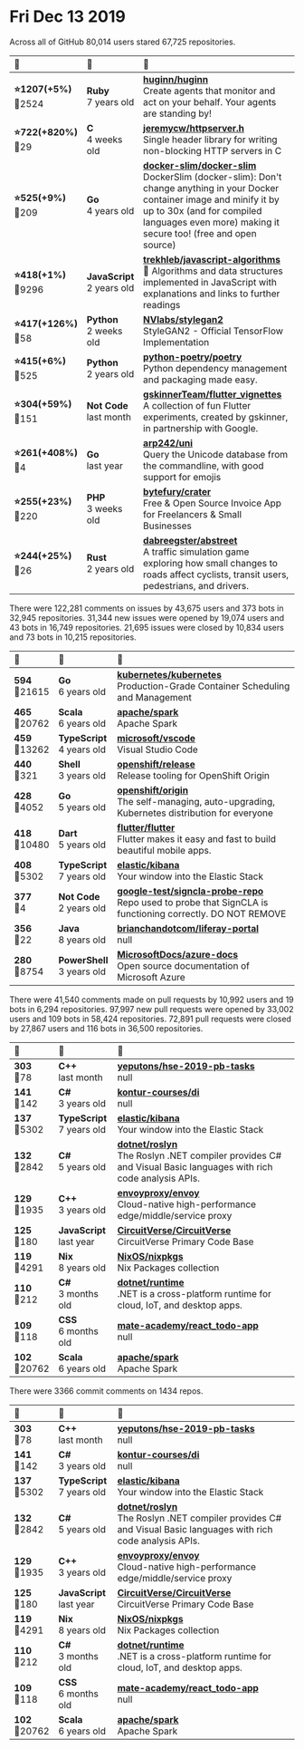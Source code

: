 # Fri Dec 13 2019

Across all of GitHub 80,014 users stared 
67,725 repositories. 

| :page_with_curl: | :calendar: | :page_with_curl: |
| :--- | :--- | :--- |
| **:star:1207(+5%)**<br>:twisted_rightwards_arrows:2524 | **Ruby**<br>7 years old | **[huginn/huginn](https://github.com/huginn/huginn)**<br>Create agents that monitor and act on your behalf.  Your agents are standing by! |
| **:star:722(+820%)**<br>:twisted_rightwards_arrows:29 | **C**<br>4 weeks old | **[jeremycw/httpserver.h](https://github.com/jeremycw/httpserver.h)**<br>Single header library for writing non-blocking HTTP servers in C |
| **:star:525(+9%)**<br>:twisted_rightwards_arrows:209 | **Go**<br>4 years old | **[docker-slim/docker-slim](https://github.com/docker-slim/docker-slim)**<br>DockerSlim (docker-slim): Don't change anything in your Docker container image and minify it by up to 30x (and for compiled languages even more) making it secure too! (free and open source) |
| **:star:418(+1%)**<br>:twisted_rightwards_arrows:9296 | **JavaScript**<br>2 years old | **[trekhleb/javascript-algorithms](https://github.com/trekhleb/javascript-algorithms)**<br>📝 Algorithms and data structures implemented in JavaScript with explanations and links to further readings |
| **:star:417(+126%)**<br>:twisted_rightwards_arrows:58 | **Python**<br>2 weeks old | **[NVlabs/stylegan2](https://github.com/NVlabs/stylegan2)**<br>StyleGAN2 - Official TensorFlow Implementation |
| **:star:415(+6%)**<br>:twisted_rightwards_arrows:525 | **Python**<br>2 years old | **[python-poetry/poetry](https://github.com/python-poetry/poetry)**<br>Python dependency management and packaging made easy. |
| **:star:304(+59%)**<br>:twisted_rightwards_arrows:151 | **Not Code**<br>last month | **[gskinnerTeam/flutter_vignettes](https://github.com/gskinnerTeam/flutter_vignettes)**<br>A collection of fun Flutter experiments, created by gskinner, in partnership with Google. |
| **:star:261(+408%)**<br>:twisted_rightwards_arrows:4 | **Go**<br>last year | **[arp242/uni](https://github.com/arp242/uni)**<br>Query the Unicode database from the commandline, with good support for emojis |
| **:star:255(+23%)**<br>:twisted_rightwards_arrows:220 | **PHP**<br>3 weeks old | **[bytefury/crater](https://github.com/bytefury/crater)**<br>Free & Open Source Invoice App for Freelancers & Small Businesses |
| **:star:244(+25%)**<br>:twisted_rightwards_arrows:26 | **Rust**<br>2 years old | **[dabreegster/abstreet](https://github.com/dabreegster/abstreet)**<br>A traffic simulation game exploring how small changes to roads affect cyclists, transit users, pedestrians, and drivers. |

There were 122,281 comments on issues by 43,675 users and 373 bots in 32,945 repositories.
31,344 new issues were opened by 19,074 users and 43 bots in 16,749 repositories.
21,695 issues were closed by 10,834 users and 73 bots in 10,215 repositories.

| :speech_balloon: | :calendar: | :page_with_curl: |
| :--- | :--- | :--- |
| **594**<br>:twisted_rightwards_arrows:21615 | **Go**<br>6 years old | **[kubernetes/kubernetes](https://github.com/kubernetes/kubernetes)**<br>Production-Grade Container Scheduling and Management |
| **465**<br>:twisted_rightwards_arrows:20762 | **Scala**<br>6 years old | **[apache/spark](https://github.com/apache/spark)**<br>Apache Spark |
| **459**<br>:twisted_rightwards_arrows:13262 | **TypeScript**<br>4 years old | **[microsoft/vscode](https://github.com/microsoft/vscode)**<br>Visual Studio Code |
| **440**<br>:twisted_rightwards_arrows:321 | **Shell**<br>3 years old | **[openshift/release](https://github.com/openshift/release)**<br>Release tooling for OpenShift Origin |
| **428**<br>:twisted_rightwards_arrows:4052 | **Go**<br>5 years old | **[openshift/origin](https://github.com/openshift/origin)**<br>The self-managing, auto-upgrading, Kubernetes distribution for everyone |
| **418**<br>:twisted_rightwards_arrows:10480 | **Dart**<br>5 years old | **[flutter/flutter](https://github.com/flutter/flutter)**<br>Flutter makes it easy and fast to build beautiful mobile apps. |
| **408**<br>:twisted_rightwards_arrows:5302 | **TypeScript**<br>7 years old | **[elastic/kibana](https://github.com/elastic/kibana)**<br>Your window into the Elastic Stack |
| **377**<br>:twisted_rightwards_arrows:4 | **Not Code**<br>2 years old | **[google-test/signcla-probe-repo](https://github.com/google-test/signcla-probe-repo)**<br>Repo used to probe that SignCLA is functioning correctly.  DO NOT REMOVE |
| **356**<br>:twisted_rightwards_arrows:22 | **Java**<br>8 years old | **[brianchandotcom/liferay-portal](https://github.com/brianchandotcom/liferay-portal)**<br>null |
| **280**<br>:twisted_rightwards_arrows:8754 | **PowerShell**<br>3 years old | **[MicrosoftDocs/azure-docs](https://github.com/MicrosoftDocs/azure-docs)**<br>Open source documentation of Microsoft Azure |

There were 41,540 comments made on pull requests by 10,992 users and 19 bots in 6,294 repositories.
97,997 new pull requests were opened by 33,002 users and 109 bots in 58,424 repositories.
72,891 pull requests were closed by 27,867 users and 116 bots in 36,500 repositories.

| :speech_balloon: | :calendar: | :page_with_curl: |
| :--- | :--- | :--- |
| **303**<br>:twisted_rightwards_arrows:78 | **C++**<br>last month | **[yeputons/hse-2019-pb-tasks](https://github.com/yeputons/hse-2019-pb-tasks)**<br>null |
| **141**<br>:twisted_rightwards_arrows:142 | **C#**<br>3 years old | **[kontur-courses/di](https://github.com/kontur-courses/di)**<br>null |
| **137**<br>:twisted_rightwards_arrows:5302 | **TypeScript**<br>7 years old | **[elastic/kibana](https://github.com/elastic/kibana)**<br>Your window into the Elastic Stack |
| **132**<br>:twisted_rightwards_arrows:2842 | **C#**<br>5 years old | **[dotnet/roslyn](https://github.com/dotnet/roslyn)**<br>The Roslyn .NET compiler provides C# and Visual Basic languages with rich code analysis APIs. |
| **129**<br>:twisted_rightwards_arrows:1935 | **C++**<br>3 years old | **[envoyproxy/envoy](https://github.com/envoyproxy/envoy)**<br>Cloud-native high-performance edge/middle/service proxy |
| **125**<br>:twisted_rightwards_arrows:180 | **JavaScript**<br>last year | **[CircuitVerse/CircuitVerse](https://github.com/CircuitVerse/CircuitVerse)**<br>CircuitVerse Primary Code Base |
| **119**<br>:twisted_rightwards_arrows:4291 | **Nix**<br>8 years old | **[NixOS/nixpkgs](https://github.com/NixOS/nixpkgs)**<br>Nix Packages collection |
| **110**<br>:twisted_rightwards_arrows:212 | **C#**<br>3 months old | **[dotnet/runtime](https://github.com/dotnet/runtime)**<br>.NET is a cross-platform runtime for cloud, IoT, and desktop apps. |
| **109**<br>:twisted_rightwards_arrows:118 | **CSS**<br>6 months old | **[mate-academy/react_todo-app](https://github.com/mate-academy/react_todo-app)**<br>null |
| **102**<br>:twisted_rightwards_arrows:20762 | **Scala**<br>6 years old | **[apache/spark](https://github.com/apache/spark)**<br>Apache Spark |

There were 3366 commit comments on 1434 repos.

| :speech_balloon: | :calendar: | :page_with_curl: |
| :--- | :--- | :--- |
| **303**<br>:twisted_rightwards_arrows:78 | **C++**<br>last month | **[yeputons/hse-2019-pb-tasks](https://github.com/yeputons/hse-2019-pb-tasks)**<br>null |
| **141**<br>:twisted_rightwards_arrows:142 | **C#**<br>3 years old | **[kontur-courses/di](https://github.com/kontur-courses/di)**<br>null |
| **137**<br>:twisted_rightwards_arrows:5302 | **TypeScript**<br>7 years old | **[elastic/kibana](https://github.com/elastic/kibana)**<br>Your window into the Elastic Stack |
| **132**<br>:twisted_rightwards_arrows:2842 | **C#**<br>5 years old | **[dotnet/roslyn](https://github.com/dotnet/roslyn)**<br>The Roslyn .NET compiler provides C# and Visual Basic languages with rich code analysis APIs. |
| **129**<br>:twisted_rightwards_arrows:1935 | **C++**<br>3 years old | **[envoyproxy/envoy](https://github.com/envoyproxy/envoy)**<br>Cloud-native high-performance edge/middle/service proxy |
| **125**<br>:twisted_rightwards_arrows:180 | **JavaScript**<br>last year | **[CircuitVerse/CircuitVerse](https://github.com/CircuitVerse/CircuitVerse)**<br>CircuitVerse Primary Code Base |
| **119**<br>:twisted_rightwards_arrows:4291 | **Nix**<br>8 years old | **[NixOS/nixpkgs](https://github.com/NixOS/nixpkgs)**<br>Nix Packages collection |
| **110**<br>:twisted_rightwards_arrows:212 | **C#**<br>3 months old | **[dotnet/runtime](https://github.com/dotnet/runtime)**<br>.NET is a cross-platform runtime for cloud, IoT, and desktop apps. |
| **109**<br>:twisted_rightwards_arrows:118 | **CSS**<br>6 months old | **[mate-academy/react_todo-app](https://github.com/mate-academy/react_todo-app)**<br>null |
| **102**<br>:twisted_rightwards_arrows:20762 | **Scala**<br>6 years old | **[apache/spark](https://github.com/apache/spark)**<br>Apache Spark |

